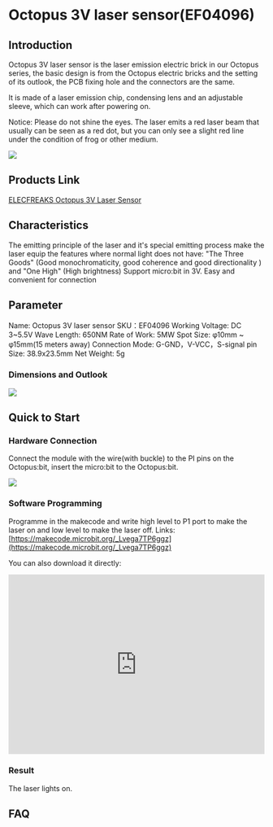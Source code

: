 ﻿# Octopus 3V laser sensor(EF04096)

## Introduction


Octopus 3V laser sensor is the laser emission electric brick in our Octopus series, the basic design is from the Octopus electric bricks and the setting of its outlook, the PCB fixing hole and the connectors are the same. 

It is made of a laser emission chip,  condensing lens and an adjustable sleeve, which can work after powering on.

Notice: Please do not shine the eyes. The laser emits a red laser beam that usually can be seen as a red dot,  but you can only see a slight red line under the condition of frog or other medium.

![](https://wiki-media-ef.oss-cn-hongkong.aliyuncs.com//images/04096_00.jpg)


## Products Link

[ELECFREAKS Octopus 3V Laser Sensor](https://shop.elecfreaks.com/products/elecfreaks-octopus-3v-laser-sensor?_pos=1&_sid=090415e74&_ss=r)


## Characteristics

 The emitting principle of the laser and it's special emitting process make the laser equip the features where normal light does not have: "The Three Goods" (Good monochromaticity, good coherence and good directionality ) and "One High" (High brightness)
 Support micro:bit in 3V.
 Easy and convenient for connection

## Parameter 


 Name: Octopus 3V laser sensor
 SKU：EF04096
 Working Voltage: DC 3~5.5V
 Wave Length: 650NM
 Rate of Work: 5MW
 Spot Size: φ10mm ~ φ15mm(15 meters away)
 Connection Mode: G-GND，V-VCC，S-signal pin
 Size: 38.9x23.5mm
 Net Weight: 5g

### Dimensions and Outlook

![](https://wiki-media-ef.oss-cn-hongkong.aliyuncs.com//images/eNbM5Kz.png)

## Quick to Start  

### Hardware Connection

Connect the module with the wire(with buckle) to the PI pins on the Octopus:bit, insert the micro:bit to the Octopus:bit.



![](https://wiki-media-ef.oss-cn-hongkong.aliyuncs.com//images/04095_2.png)

### Software Programming

Programme in the makecode and write high level to P1 port to make the laser on  and low level to make the laser off. 
Links: [https://makecode.microbit.org/_Lvega7TP6ggz](https://makecode.microbit.org/_Lvega7TP6ggz)

You can also download it directly:
<div style="position:relative;height:0;padding-bottom:70%;overflow:hidden;">
 <iframe style="position:absolute;top:0;left:0;width:100%;height:100%;" 
         src="https://makecode.microbit.org/#pub:_J82V5PgzghKR" frameborder="0" sandbox="allow-popups allow-forms allow-scripts allow-same-origin">
 </iframe>
</div>  

### Result

The laser lights on.

## FAQ

